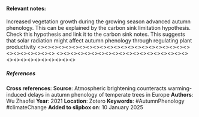 #### **Relevant notes**:
Increased vegetation growth during the growing season advanced autumn phenology. This can be explained by the carbon sink limitation hypothesis. Check this hypothesis and link it to the carbon sink notes. This suggests that solar radiation might affect autumn phenology through regulating plant productivity
<><><><><><><><><><><><><><><><><><><><><><><><><><><><><>
<><><><><><><><><><><><><><><><><><><><><><><><><><><><><>
##### References
**Cross references**: 
**Source**: Atmospheric brightening counteracts warming-induced delays in autumn phenology of temperate trees in Europe
**Authors**: Wu Zhaofei
**Year**: 2021
**Location**: Zotero
**Keywords**: #AutumnPhenology #climateChange 
**Added to slipbox on**: 10 January 2025

